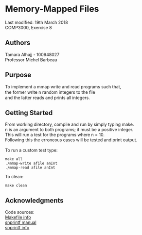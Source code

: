 # Memory-Mapped Files #

Last modified: 19th March 2018 <br />
COMP3000, Exercise 8 <br />

## Authors ##

Tamara Alhajj - 100948027<br />
Professor Michel Barbeau

## Purpose  ##

To implement a mmap write and read programs such that, <br />
the former write n random integers to the ﬁle <br />
and the latter reads and prints all integers. <br />

## Getting Started ##

From working directory, compile and run by simply typing make.<br />
n is an argument to both programs; it must be a positive integer.<br />
This will run a test for the programs where n = 10.<br />
Following this the erroneous cases will be tested and print output.<br />
<br />
To run a custom test type:
```
make all
./mmap-write afile anInt
./mmap-read afile anInt
```

To clean:
```
make clean
```

## Acknowledgments ##

Code sources:<br />
[Makefile info](http://www.gnu.org/software/make/manual/make.html#Special-Targets%20GNU%20Make%20Manual)<br />
[snprintf manual](https://linux.die.net/man/3/snprintf)<br />
[snprintf info](http://joequery.me/code/snprintf-c/)<br />
